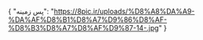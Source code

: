 {
  "پس زمینه": "https://8pic.ir/uploads/%D8%A8%DA%A9-%DA%AF%D8%B1%D8%A7%D9%86%D8%AF-%D8%B3%D8%A7%D8%AF%D9%87-14-.jpg"
}
